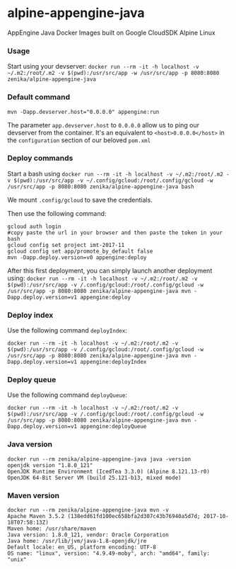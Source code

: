 # alpine-appengine-java
AppEngine Java Docker Images built on Google CloudSDK Alpine Linux

### Usage

Start using your devserver: `docker run --rm -it -h localhost -v ~/.m2:/root/.m2 -v $(pwd):/usr/src/app -w /usr/src/app -p 8080:8080 zenika/alpine-appengine-java`

### Default command

```
mvn -Dapp.devserver.host="0.0.0.0" appengine:run
```

The parameter `app.devserver.host` to `0.0.0.0` allow us to ping our devserver from the container. It's an equivalent to `<host>0.0.0.0</host>` in the `configuration` section of our beloved `pom.xml`

### Deploy commands

Start a bash using `docker run --rm -it -h localhost -v ~/.m2:/root/.m2 -v $(pwd):/usr/src/app -v ~/.config/gcloud:/root/.config/gcloud -w /usr/src/app -p 8080:8080 zenika/alpine-appengine-java bash`

We mount `.config/gcloud` to save the credentials.

Then use the following command:
```
gcloud auth login
#copy paste the url in your browser and then paste the token in your bash
gcloud config set project imt-2017-11
gcloud config set app/promote_by_default false
mvn -Dapp.deploy.version=v0 appengine:deploy
```

After this first deployment, you can simply launch another deployment using:
`docker run --rm -it -h localhost -v ~/.m2:/root/.m2 -v $(pwd):/usr/src/app -v /.config/gcloud:/root/.config/gcloud -w /usr/src/app -p 8080:8080 zenika/alpine-appengine-java mvn -Dapp.deploy.version=v1 appengine:deploy`

### Deploy index

Use the following command `deployIndex`:
```
docker run --rm -it -h localhost -v ~/.m2:/root/.m2 -v $(pwd):/usr/src/app -v /.config/gcloud:/root/.config/gcloud -w /usr/src/app -p 8080:8080 zenika/alpine-appengine-java mvn -Dapp.deploy.version=v1 appengine:deployIndex
```

### Deploy queue

Use the following command `deployQueue`:
```
docker run --rm -it -h localhost -v ~/.m2:/root/.m2 -v $(pwd):/usr/src/app -v /.config/gcloud:/root/.config/gcloud -w /usr/src/app -p 8080:8080 zenika/alpine-appengine-java mvn -Dapp.deploy.version=v1 appengine:deployQueue
```

### Java version

```
docker run --rm zenika/alpine-appengine-java java -version
openjdk version "1.8.0_121"
OpenJDK Runtime Environment (IcedTea 3.3.0) (Alpine 8.121.13-r0)
OpenJDK 64-Bit Server VM (build 25.121-b13, mixed mode)
```

### Maven version

```
docker run --rm zenika/alpine-appengine-java mvn -v
Apache Maven 3.5.2 (138edd61fd100ec658bfa2d307c43b76940a5d7d; 2017-10-18T07:58:13Z)
Maven home: /usr/share/maven
Java version: 1.8.0_121, vendor: Oracle Corporation
Java home: /usr/lib/jvm/java-1.8-openjdk/jre
Default locale: en_US, platform encoding: UTF-8
OS name: "linux", version: "4.9.49-moby", arch: "amd64", family: "unix"
```
